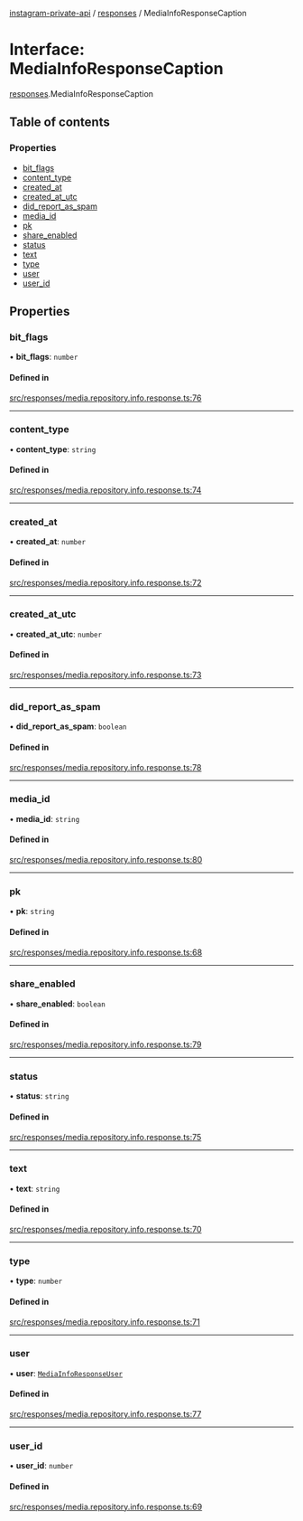 [instagram-private-api](../../README.md) / [responses](../../modules/responses.md) / MediaInfoResponseCaption

# Interface: MediaInfoResponseCaption

[responses](../../modules/responses.md).MediaInfoResponseCaption

## Table of contents

### Properties

- [bit\_flags](MediaInfoResponseCaption.md#bit_flags)
- [content\_type](MediaInfoResponseCaption.md#content_type)
- [created\_at](MediaInfoResponseCaption.md#created_at)
- [created\_at\_utc](MediaInfoResponseCaption.md#created_at_utc)
- [did\_report\_as\_spam](MediaInfoResponseCaption.md#did_report_as_spam)
- [media\_id](MediaInfoResponseCaption.md#media_id)
- [pk](MediaInfoResponseCaption.md#pk)
- [share\_enabled](MediaInfoResponseCaption.md#share_enabled)
- [status](MediaInfoResponseCaption.md#status)
- [text](MediaInfoResponseCaption.md#text)
- [type](MediaInfoResponseCaption.md#type)
- [user](MediaInfoResponseCaption.md#user)
- [user\_id](MediaInfoResponseCaption.md#user_id)

## Properties

### bit\_flags

• **bit\_flags**: `number`

#### Defined in

[src/responses/media.repository.info.response.ts:76](https://github.com/Nerixyz/instagram-private-api/blob/4971f34/src/responses/media.repository.info.response.ts#L76)

___

### content\_type

• **content\_type**: `string`

#### Defined in

[src/responses/media.repository.info.response.ts:74](https://github.com/Nerixyz/instagram-private-api/blob/4971f34/src/responses/media.repository.info.response.ts#L74)

___

### created\_at

• **created\_at**: `number`

#### Defined in

[src/responses/media.repository.info.response.ts:72](https://github.com/Nerixyz/instagram-private-api/blob/4971f34/src/responses/media.repository.info.response.ts#L72)

___

### created\_at\_utc

• **created\_at\_utc**: `number`

#### Defined in

[src/responses/media.repository.info.response.ts:73](https://github.com/Nerixyz/instagram-private-api/blob/4971f34/src/responses/media.repository.info.response.ts#L73)

___

### did\_report\_as\_spam

• **did\_report\_as\_spam**: `boolean`

#### Defined in

[src/responses/media.repository.info.response.ts:78](https://github.com/Nerixyz/instagram-private-api/blob/4971f34/src/responses/media.repository.info.response.ts#L78)

___

### media\_id

• **media\_id**: `string`

#### Defined in

[src/responses/media.repository.info.response.ts:80](https://github.com/Nerixyz/instagram-private-api/blob/4971f34/src/responses/media.repository.info.response.ts#L80)

___

### pk

• **pk**: `string`

#### Defined in

[src/responses/media.repository.info.response.ts:68](https://github.com/Nerixyz/instagram-private-api/blob/4971f34/src/responses/media.repository.info.response.ts#L68)

___

### share\_enabled

• **share\_enabled**: `boolean`

#### Defined in

[src/responses/media.repository.info.response.ts:79](https://github.com/Nerixyz/instagram-private-api/blob/4971f34/src/responses/media.repository.info.response.ts#L79)

___

### status

• **status**: `string`

#### Defined in

[src/responses/media.repository.info.response.ts:75](https://github.com/Nerixyz/instagram-private-api/blob/4971f34/src/responses/media.repository.info.response.ts#L75)

___

### text

• **text**: `string`

#### Defined in

[src/responses/media.repository.info.response.ts:70](https://github.com/Nerixyz/instagram-private-api/blob/4971f34/src/responses/media.repository.info.response.ts#L70)

___

### type

• **type**: `number`

#### Defined in

[src/responses/media.repository.info.response.ts:71](https://github.com/Nerixyz/instagram-private-api/blob/4971f34/src/responses/media.repository.info.response.ts#L71)

___

### user

• **user**: [`MediaInfoResponseUser`](MediaInfoResponseUser.md)

#### Defined in

[src/responses/media.repository.info.response.ts:77](https://github.com/Nerixyz/instagram-private-api/blob/4971f34/src/responses/media.repository.info.response.ts#L77)

___

### user\_id

• **user\_id**: `number`

#### Defined in

[src/responses/media.repository.info.response.ts:69](https://github.com/Nerixyz/instagram-private-api/blob/4971f34/src/responses/media.repository.info.response.ts#L69)
